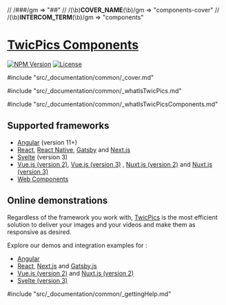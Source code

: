 // /###/gm => "##"
// /(\b)__COVER_NAME__(\b)/gm => "components-cover"
// /(\b)__INTERCOM_TERM__(\b)/gm => "components"
# [TwicPics Components](https://www.npmjs.com/package/@twicpics/components)

[![NPM Version][npm-image]][npm-url]
[![License][license-image]][license-url]

#include "src/_documentation/common/_cover.md"

#include "src/_documentation/common/_whatIsTwicPics.md"

#include "src/_documentation/common/_whatIsTwicPicsComponents.md"

## Supported frameworks

- [Angular](__GITHUB_BLOB_PATH__/documentation/angular.md) (version 11+)
- [React](__GITHUB_BLOB_PATH__/documentation/react.md), [React Native](__GITHUB_BLOB_PATH__/documentation/react-native.md), [Gatsby](__GITHUB_BLOB_PATH__/documentation/gatsby.md) and [Next.js](__GITHUB_BLOB_PATH__/documentation/next.md)
- [Svelte](__GITHUB_BLOB_PATH__/documentation/svelte3.md) (version 3)
- [Vue.js (version 2)](__GITHUB_BLOB_PATH__/documentation/vue2.md), [Vue.js (version 3)](__GITHUB_BLOB_PATH__/documentation/vue3.md) , [Nuxt.js (version 2)](__GITHUB_BLOB_PATH__/documentation/nuxt2.md) and [Nuxt.js (version 3)](__GITHUB_BLOB_PATH__/documentation/nuxt3.md)
- [Web Components](__GITHUB_BLOB_PATH__/documentation/webComponents.md)

## Online demonstrations

Regardless of the framework you work with, [TwicPics](https://www.twicpics.com/?utm_source=github&utm_medium=organic&utm_campaign=components) is the most efficient solution to deliver your images and your videos and make them as responsive as desired.

Explore our demos and integration examples for : 
- [Angular](https://twicpics-angular-demo.netlify.app/?utm_source=github&utm_campaign=components&utm_medium=organic)
- [React](https://twicpics-react-demo.netlify.app/?utm_source=github&utm_campaign=components&utm_medium=organic), [Next.js](https://twicpics-next-demo.netlify.app/?utm_source=github&utm_campaign=components&utm_medium=organic) and [Gatsby.js](https://twicpics-gatsby-demo.netlify.app/?utm_source=github&utm_campaign=components&utm_medium=organic)
- [Vue.js (version 2)](https://twicpics-vue-demo.netlify.app/?utm_source=github&utm_campaign=components&utm_medium=organic) and [Nuxt.js (version 2)](https://twicpics-nuxt-demo.netlify.app/?utm_source=github&utm_campaign=components&utm_medium=organic)
- [Svelte (version 3)](https://twicpics-svelte-demo.netlify.app/?utm_source=github&utm_campaign=components&utm_medium=organic)

#include "src/_documentation/common/_gettingHelp.md"

[license-image]: https://img.shields.io/npm/l/@twicpics/components.svg?style=flat-square
[license-url]: https://raw.githubusercontent.com/twicpics/components/master/LICENSE
[npm-image]: https://img.shields.io/badge/npm-v__NPM_IMAGE_PACKAGE_VERSION__-orange.svg?style=flat-square
[npm-url]: https://npmjs.org/package/@twicpics/components/v/__NPM_URL_PACKAGE_VERSION__